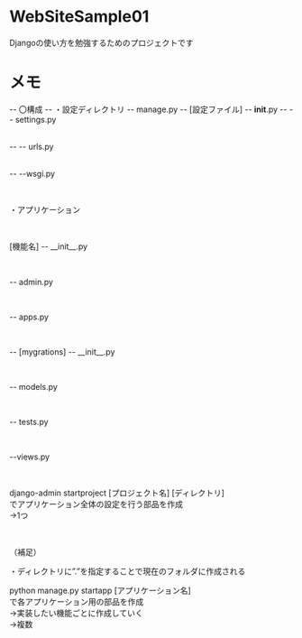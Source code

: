 # WebSiteSample01

Djangoの使い方を勉強するためのプロジェクトです

# メモ
-- 〇構成
-- ・設定ディレクトリ
-- manage.py
-- [設定ファイル] -- __init__.py
--              -- settings.py</p><br>
--              -- urls.py</p><br>
--              --wsgi.py</p><br>
              
<p>・アプリケーション</p><br>
<p>[機能名] -- __init__.py</p><br>
<p>         -- admin.py</p><br>
<p>         -- apps.py</p><br>
<p>         -- [mygrations] -- __init__.py</p><br>
<p>         -- models.py</p><br>
<p>         -- tests.py</p><br>
<p>         --views.py</p><br>

<p>django-admin startproject [プロジェクト名] [ディレクトリ]<br>
でアプリケーション全体の設定を行う部品を作成<br>
→1つ</p><br>
<p>（補足）</p>
<p>・ディレクトリに”.”を指定することで現在のフォルダに作成される</p>


<p>python manage.py startapp [アプリケーション名]<br>
で各アプリケーション用の部品を作成<br>
→実装したい機能ごとに作成していく<br>
→複数</p>
